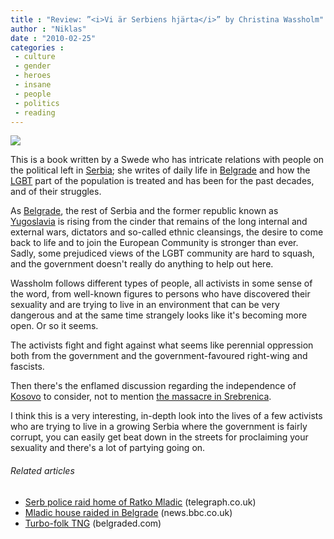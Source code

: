 ```yaml
---
title : "Review: ”<i>Vi är Serbiens hjärta</i>” by Christina Wassholm"
author : "Niklas"
date : "2010-02-25"
categories : 
 - culture
 - gender
 - heroes
 - insane
 - people
 - politics
 - reading
---
```


[![](http://kafecopacabana.files.wordpress.com/2008/11/vi-ar-serbiens-hjarta.jpg)](http://kafecopacabana.files.wordpress.com/2008/11/vi-ar-serbiens-hjarta.jpg)

This is a book written by a Swede who has intricate relations with people on the political left in [Serbia](http://en.wikipedia.org/wiki/Serbia); she writes of daily life in [Belgrade](http://en.wikipedia.org/wiki/Belgrade) and how the [LGBT](http://en.wikipedia.org/wiki/LGBT) part of the population is treated and has been for the past decades, and of their struggles.

As [Belgrade](http://maps.google.com/maps?om=0&iwloc=addr&f=q&ll=44.802416%2C20.465601&hl=en&z=11&ie=UTF8), the rest of Serbia and the former republic known as [Yugoslavia](http://en.wikipedia.org/wiki/Yugoslavia) is rising from the cinder that remains of the long internal and external wars, dictators and so-called ethnic cleansings, the desire to come back to life and to join the European Community is stronger than ever. Sadly, some prejudiced views of the LGBT community are hard to squash, and the government doesn't really do anything to help out here.

Wassholm follows different types of people, all activists in some sense of the word, from well-known figures to persons who have discovered their sexuality and are trying to live in an environment that can be very dangerous and at the same time strangely looks like it's becoming more open. Or so it seems.

The activists fight and fight against what seems like perennial oppression both from the government and the government-favoured right-wing and fascists.

Then there's the enflamed discussion regarding the independence of [Kosovo](http://en.wikipedia.org/wiki/Kosovo) to consider, not to mention [the massacre in Srebrenica](http://en.wikipedia.org/wiki/Srebrenica%20massacre).

I think this is a very interesting, in-depth look into the lives of a few activists who are trying to live in a growing Serbia where the government is fairly corrupt, you can easily get beat down in the streets for proclaiming your sexuality and there's a lot of partying going on.

###### Related articles

- [Serb police raid home of Ratko Mladic](http://r.zemanta.com/?u=http%3A//www.telegraph.co.uk/news/worldnews/europe/serbia/7299547/Serb-police-raid-home-of-Ratko-Mladic.html&a=13585573&rid=961a77d2-21b8-42a1-88b6-b402970331ca&e=fde221ed627cce9075a6324c276afc5e) (telegraph.co.uk)
- [Mladic house raided in Belgrade](http://news.bbc.co.uk/go/rss/-/2/hi/europe/8530329.stm) (news.bbc.co.uk)
- [Turbo-folk TNG](http://www.belgraded.com/blog/off-the-record/turbo-folk-tng) (belgraded.com)

